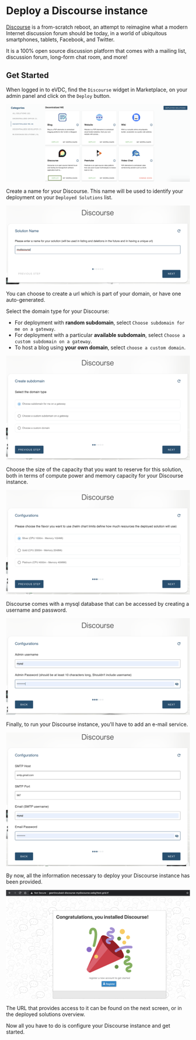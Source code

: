 # Deploy a Discourse instance

[Discourse](https://www.discourse.org/) is a from-scratch reboot, an attempt to reimagine what a modern Internet discussion forum should be today, in a world of ubiquitous smartphones, tablets, Facebook, and Twitter.

It is a 100% open source discussion platform that comes with a mailing list, discussion forum, long-form chat room, and more!

## Get Started

When logged in to eVDC, find the `Discourse` widget in Marketplace, on your admin panel and click on the `Deploy` button.

![](img/evdc_marketplace_discourse_widget.png)

Create a name for your Discourse. This name will be used to identify your deployment on your `Deployed Solutions` list.

![](img/evdc_discourse_01_name.png ':size=600')

You can choose to create a url which is part of your domain, or have one auto-generated. 

Select the domain type for your Discourse:
- For deployment with **random subdomain**, select `Choose subdomain for me on a gateway`. 
- For deployment with a particular **available subdomain**, select `Choose a custom subdomain on a gateway`. 
- To host a blog using **your own domain**, select `choose a custom domain`.

![](img/evdc_discourse_02_domain.png ':size=600')

Choose the size of the capacity that you want to reserve for this solution, both in terms of compute power and memory capacity for your Discourse instance.

![](img/evdc_discourse_03_flavour.png ':size=600')

Discourse comes with a mysql database that can be accessed by creating a username and password. 

![](img/evdc_discourse_04_configuration.png ':size=600')

Finally, to run your Discourse instance, you'll have to add an e-mail service.

![](img/evdc_discourse_05_mailsetup.png ':size=600')

By now, all the information necessary to deploy your Discourse instance has been provided.

![](img/evdc_discourse_06_success.png)

The URL that provides access to it can be found on the next screen, or in the deployed solutions overview. 

Now all you have to do is configure your Discourse instance and get started. 
